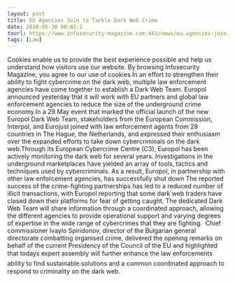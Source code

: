 ```yaml
---
layout: post
title: EU Agencies Join to Tackle Dark Web Crime
date: 2018-05-30 00:02:2
tourl: https://www.infosecurity-magazine.com:443/news/eu-agencies-join-to-tackle-dark/
tags: [Law]
---
```

Cookies enable us to provide the best experience possible and help us understand how visitors use our website. By browsing Infosecurity Magazine, you agree to our use of cookies.In an effort to strengthen their ability to fight cybercrime on the dark web, multiple law enforcement agencies have come together to establish a Dark Web Team. Europol announced yesterday that it will work with EU partners and global law enforcement agencies to reduce the size of the underground crime economy.In a 29 May event that marked the official launch of the new Europol Dark Web Team, stakeholders from the European Commission, Interpol, and Eurojust joined with law enforcement agents from 28 countries in The Hague, the Netherlands, and expressed their enthusiasm over the expanded efforts to take down cybercriminals on the dark web.Through its European Cybercrime Centre (C3), Europol has been actively monitoring the dark web for several years. Investigations in the underground marketplaces have yielded an array of tools, tactics and techniques used by cybercriminals. As a result, Europol, in partnership with other law enforcement agencies, has successfully shut down The reported success of the crime-fighting partnerships has led to a reduced number of illicit transactions, with Europol reporting that some dark web traders have closed down their platforms for fear of getting caught. The dedicated Dark Web Team will share information through a coordinated approach, allowing the different agencies to provide operational support and varying degrees of expertise in the wide range of cybercrimes that they are fighting.  Chief commissioner Ivaylo Spiridonov, director of the Bulgarian general directorate combatting organised crime, delivered the opening remarks on behalf of the current Presidency of the Council of the EU and highlighted that todays expert assembly will further enhance the law enforcements ability to find sustainable solutions and a common coordinated approach to respond to criminality on the dark web.